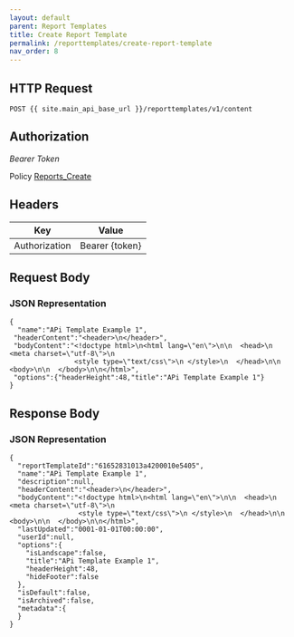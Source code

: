 ```yaml
---
layout: default
parent: Report Templates
title: Create Report Template
permalink: /reporttemplates/create-report-template
nav_order: 8
---
```


## HTTP Request
```
POST {{ site.main_api_base_url }}/reporttemplates/v1/content
```
## Authorization

*Bearer Token*

Policy
[Reports_Create]({{site.url}}{{site.baseurl}}/authentication/policies#reports_create)

## Headers

| Key     | Value        |
| ----------- | ----------- |
| Authorization | Bearer {token}      |

## Request Body
### JSON Representation
```
{
  "name":"APi Template Example 1",
 "headerContent":"<header>\n</header>",
 "bodyContent":"<!doctype html>\n<html lang=\"en\">\n\n  <head>\n <meta charset=\"utf-8\">\n  
                <style type=\"text/css\">\n </style>\n  </head>\n\n <body>\n\n  </body>\n\n</html>",
 "options":{"headerHeight":48,"title":"APi Template Example 1"}
}
```

## Response Body
### JSON Representation
```
{
  "reportTemplateId":"61652831013a4200010e5405",
  "name":"APi Template Example 1",
  "description":null,
  "headerContent":"<header>\n</header>",
  "bodyContent":"<!doctype html>\n<html lang=\"en\">\n\n  <head>\n <meta charset=\"utf-8\">\n 
                 <style type=\"text/css\">\n </style>\n  </head>\n\n <body>\n\n  </body>\n\n</html>",
  "lastUpdated":"0001-01-01T00:00:00",
  "userId":null,
  "options":{
    "isLandscape":false,
    "title":"APi Template Example 1",
    "headerHeight":48,
    "hideFooter":false
  },
  "isDefault":false,
  "isArchived":false,
  "metadata":{
  }
}
```

